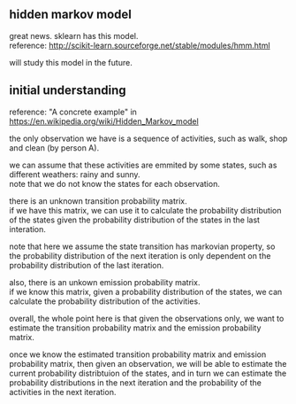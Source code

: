 hidden markov model
-------------------------

great news. sklearn has this model.  
reference: http://scikit-learn.sourceforge.net/stable/modules/hmm.html

will study this model in the future.


initial understanding
---------------------------

reference: "A concrete example" in https://en.wikipedia.org/wiki/Hidden_Markov_model

the only observation we have is a sequence of activities,
such as walk, shop and clean (by person A).

we can assume that these activities are emmited by some states, such as different weathers: rainy and sunny.  
note that we do not know the states for each observation.

there is an unknown transition probability matrix.   
if we have this matrix, we can use it to calculate the probability distribution of the states 
given the probability distribution of the states in the last interation.

note that here we assume the state transition has markovian property, 
so the probability distribution of the next iteration is only dependent on 
the probability distribution of the last iteration.

also, there is an unkown emission probability matrix.  
if we know this matrix, given a probability distribution of the states,
we can calculate the probability distribution of the activities.

overall, the whole point here is that given the observations only,
we want to estimate the transition probability matrix and the emission probability matrix.

once we know the estimated transition probability matrix and emission probability matrix,
then given an observation, we will be able to estimate the current probability distribtuion of the states,
and in turn we can estimate the probability distributions in the next iteration
and the probability of the activities in the next iteration. 
